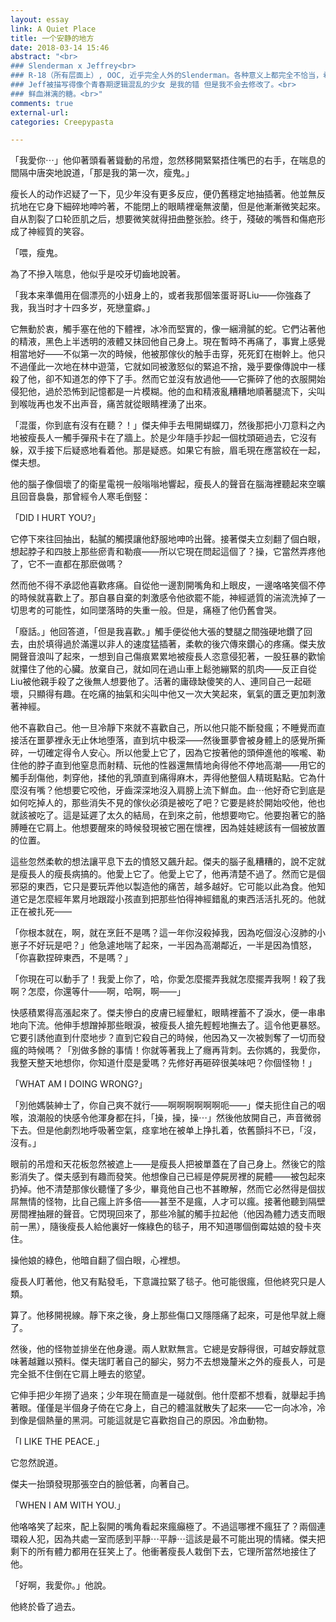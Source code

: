 ```yaml
---
layout: essay
link: A Quiet Place
title: 一个安静的地方
date: 2018-03-14 15:46
abstract: "<br>
### Slenderman x Jeffrey<br>
### R-18（所有层面上）, OOC, 近乎完全人外的Slenderman。各种意义上都完全不恰当，希望不是Creepypasta圈内人不要阅读 不要阅读 不要阅读。<br>
### Jeff被描写得像个青春期逻辑混乱的少女 是我的错 但是我不会去修改了。<br>
### 鲜血淋漓的糖。<br>"
comments: true
external-url:
categories: Creepypasta

---
```

「我愛你⋯」他仰著頭看著聳動的吊燈，忽然移開緊緊捂住嘴巴的右手，在喘息的間隔中唐突地說道，「那是我的第一次，瘦鬼。」<br>

瘦长人的动作迟疑了一下，见少年没有更多反应，便仍舊穩定地抽插著。他並無反抗地在它身下細碎地呻吟著，不能閉上的眼睛裡毫無波蘭，但是他漸漸微笑起來。自从割裂了口轮匝肌之后，想要微笑就得扭曲整张脸。终于，殘破的嘴唇和傷疤形成了神經質的笑容。<br>

「喂，瘦鬼。<br>

為了不摻入喘息，他似乎是咬牙切齒地說著。<br>

「我本来準備用在個漂亮的小妞身上的，或者我那個笨蛋哥哥Liu——你強姦了我，我当时才十四多岁，死戀童癖。」<br>

它無動於衷，觸手塞在他的下體裡，冰冷而堅實的，像一綑滑膩的蛇。它們沾著他的精液，黑色上半透明的液體又抹回他自己身上。現在暫時不再痛了，事實上感覺相當地好——不似第一次的時候，他被那傢伙的触手击穿，死死釘在樹幹上。他只不過僅此一次地在林中遊蕩，它就如同被激怒似的緊追不捨，幾乎要像傳說中一樣殺了他，卻不知道怎的停下了手。然而它並沒有放過他——它撕碎了他的衣服開始侵犯他，過於恐怖到記憶都是一片模糊。他的血和精液亂糟糟地順著腿流下，尖叫到喉咙再也发不出声音，痛苦就從眼睛裡湧了出來。<br>

「混蛋，你到底有沒有在聽？！」傑夫伸手去甩開蝴蝶刀，然後那把小刀意料之內地被瘦長人一觸手彈飛卡在了牆上。於是少年隨手抄起一個枕頭砸過去，它沒有躲，双手接下后疑惑地看着他。那是疑惑。如果它有臉，眉毛現在應當絞在一起，傑夫想。<br>

他的腦子像個壞了的衛星電視一般嗡嗡地響起，瘦長人的聲音在腦海裡聽起來空曠且回音裊裊，那曾經令人寒毛倒竪：<br>

「DID I HURT YOU?」<br>

它停下來往回抽出，黏膩的觸摸讓他舒服地呻吟出聲。接著傑夫立刻翻了個白眼，想起脖子和四肢上那些瘀青和勒痕——所以它現在問起這個了？操，它當然弄疼他了，它不一直都在那麽做嗎？<br>

然而他不得不承認他喜歡疼痛。自從他一邊割開嘴角和上眼皮，一邊咯咯笑個不停的時候就喜歡上了。那自暴自棄的刺激感令他欲罷不能，神經遞質的湍流洗掉了一切思考的可能性，如同墜落時的失重一般。但是，痛極了他仍舊會哭。<br>

「廢話。」他回答道，「但是我喜歡。」觸手便從他大張的雙腿之間強硬地鑽了回去，由於填得過於滿還以非人的速度猛插著，柔軟的後穴傳來鑽心的疼痛。傑夫放開聲音浪叫了起來，一想到自己傷痕累累地被瘦長人恣意侵犯著，一股狂暴的歡愉就攥住了他的心臟。放棄自己，就如同在過山車上鬆弛繃緊的肌肉——反正自從Liu被他親手殺了之後無人想要他了。活著的庸碌缺傻笑的人、連同自己一起砸壞，只顯得有趣。在吃痛的抽氣和尖叫中他又一次大笑起來，氧氣的匱乏更加刺激著神經。<br>

他不喜歡自己。他一旦冷靜下來就不喜歡自己，所以他只能不斷發瘋；不睡覺而直接活在噩夢裡永无止休地堕落，直到坑中极深——然後噩夢會被身體上的感覺所撕碎，一切確定得令人安心。所以他愛上它了，因為它按著他的頭伸進他的喉嚨、勒住他的脖子直到他窒息而射精、玩他的性器還無情地肏得他不停地高潮——用它的觸手刮傷他，刺穿他，揉他的乳頭直到痛得麻木，弄得他整個人精斑點點。它為什麼沒有嘴？他想要它咬他，牙齒深深地沒入肩膀上流下鮮血。血⋯他好奇它到底是如何吃掉人的，那些消失不見的傢伙必須是被吃了吧？它要是終於開始咬他，他也就該被吃了。這是延遲了太久的結局，在到來之前，他想要吻它。他要抱著它的胳膊睡在它肩上。他想要醒來的時候發現被它圈在懷裡，因為娃娃總該有一個被放置的位置。<br>

這些忽然柔軟的想法讓平息下去的憤怒又飆升起。傑夫的腦子亂糟糟的，說不定就是瘦長人的瘦長病搞的。他愛上它了。他愛上它了，他再清楚不過了。然而它是個邪惡的東西，它只是要玩弄他以製造他的痛苦，越多越好。它可能以此為食。他知道它是怎麼經年累月地跟蹤小孩直到把那些怕得神經錯亂的東西活活扎死的。他就正在被扎死——<br>

「你根本就在，啊，就在烹飪不是嗎？這一年你沒殺掉我，因為吃個沒心沒肺的小崽子不好玩是吧？」他急遽地喘了起來，一半因為高潮鄰近，一半是因為憤怒，「你喜歡捏碎東西，不是嗎？」<br>

「你現在可以動手了！我愛上你了，哈，你愛怎麼擺弄我就怎麼擺弄我啊！殺了我啊？怎麼，你還等什——啊，哈啊，啊——」<br>

快感積累得高漲起來了。傑夫慘白的皮膚已經暈紅，眼睛裡蓄不了淚水，便一串串地向下流。他伸手想蹭掉那些眼淚，被瘦長人搶先輕輕地撫去了。這令他更暴怒。它要引誘他直到什麼地步？直到它殺自己的時候，他因為又一次被剝奪了一切而發瘋的時候嗎？「別做多餘的事情！你就等著我上了癮再背刺。去你媽的，我愛你，我整天整天地想你，你知道什麼是愛嗎？先修好再砸碎很美味吧？你個怪物！」<br>

「WHAT AM I DOING WRONG?」<br>

「別他媽裝紳士了，你自己爽不就行——啊啊啊啊啊啊呃——」傑夫扼住自己的咽喉，浪潮般的快感令他渾身都在抖，「操，操，操⋯」然後他放開自己，声音微弱下去。但是他劇烈地呼吸著空氣，痉挛地在被单上挣扎着，依舊顫抖不已，「沒，沒有。」<br>

眼前的吊燈和天花板忽然被遮上——是瘦長人把被單蓋在了自己身上。然後它的陰影消失了。傑夫感到有趣而發笑。他想像自己已經是停屍房裡的屍體——被包起來扔掉。他不清楚那傢伙聽懂了多少，畢竟他自己也不甚瞭解，然而它必然得是個拔屌無情的怪物，比自己瘋上許多倍——甚至不是瘋，人才可以瘋。接著他聽到隔壁房間裡抽屜的聲音。它閃現回來了，那些冷膩的觸手拉起他（他因為體力透支而眼前一黑），隨後瘦長人給他裏好一條綠色的毯子，用不知道哪個倒霉姑娘的發卡夾住。<br>

操他娘的綠色，他暗自翻了個白眼，心裡想。<br>

瘦長人盯著他，他又有點發毛，下意識拉緊了毯子。他可能很瘋，但他終究只是人類。<br>

算了。他移開視線。靜下來之後，身上那些傷口又隱隱痛了起來，可是他早就上癮了。<br>

然後，他的怪物並排坐在他身邊。兩人默默無言。它總是安靜得很，可越安靜就意味著越難以預料。傑夫瑞盯著自己的腳尖，努力不去想幾釐米之外的瘦長人，可是完全抵不住倒在它肩上睡去的慾望。<br>

它伸手把少年撈了過來；少年現在簡直是一碰就倒。他什麼都不想看，就舉起手摀著眼。僅僅是半個身子倚在它身上，自己的體溫就散失了起來——它一向冰冷，冷到像是個熱量的黑洞。可能這就是它喜歡抱自己的原因。冷血動物。<br>

「I LIKE THE PEACE.」<br>

它忽然說道。<br>

傑夫一抬頭發現那張空白的臉低著，向著自己。<br>

「WHEN I AM WITH YOU.」<br>

他咯咯笑了起來，配上裂開的嘴角看起來瘋癲極了。不過這哪裡不瘋狂了？兩個連環殺人犯，因為共處一室而感到平靜⋯平靜⋯這該是最不可能出現的情緒。傑夫把剩下的所有體力都用在狂笑上了。他衝著瘦長人栽倒下去，它理所當然地接住了他。<br>

「好啊，我愛你。」他說。<br>

他終於昏了過去。<br>
